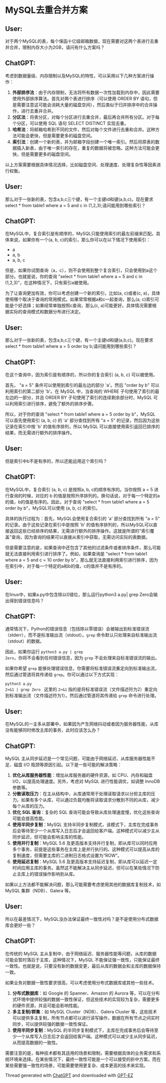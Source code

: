 # MySQL去重合并方案

## User:

对于两个MySQL的表，每个保函十亿级邮箱数据，现在需要对这两个表进行去重并合并，限制内存大小为2GB，请问有什么方案吗？


## ChatGPT:

考虑到数据量级、内存限制以及MySQL的特性，可以采用以下几种方案进行操作：
<ol><li>
<strong>外部排序法</strong>：由于内存限制，无法将所有数据一次性加载到内存中，因此需要使用外部排序算法。首先对两个表进行排序（可以使用 ORDER BY 语句，但是需要注意这可能会消耗大量的磁盘空间），然后类似于归并排序中的合并操作，进行去重并合并。
</li><li>
<strong>分区法</strong>：将表分区，对每个分区进行去重合并，最后再合并所有分区。对于每个分区，可以使用 SQL 语句 SELECT DISTINCT 实现去重。
</li><li>
<strong>哈希法</strong>：将邮箱哈希到不同的文件，然后对每个文件进行去重和合并。这种方法可能会更快，但是需要更多的磁盘空间。
</li><li>
<strong>索引法</strong>：创建一个新的表，并为邮箱字段创建一个唯一索引。然后将原表的数据插入新表，由于唯一索引的存在，重复的数据将被忽略。这种方法可能会更快，但是需要更多的磁盘空间。
</li></ol>
以上方案需要根据具体情况选择，比如磁盘空间、处理速度、处理复杂性等因素进行权衡。

## User:

那么对于一张新的表，包含a,b,c三个键，有一个主键id和键(a,b,c)。现在要求select * from table1 where a = 5 and c in (1,2,3);请问能用到哪些索引？


## ChatGPT:

在MySQL中，复合索引是有顺序的，MySQL只能使用索引的最左前缀来匹配。具体来说，如果你有一个(a, b, c)的索引，那么你可以在以下情况下使用索引：
<ul><li>a</li><li>a, b</li><li>a, b, c</li></ul>
但是，如果你试图查询（a，c），则不会使用到整个复合索引，只会使用到a这个部分。也就是说，你的查询 "select * from table1 where a = 5 and c in (1,2,3)"，在这种情况下，只有索引a被使用。

为了让查询更加有效，你可以考虑创建一个新的索引，比如(a, c)或者(c, a)，具体使用哪个取决于查询的常用模式。如果常常根据a和c一起查询，那么(a, c)索引可能是个好选择；如果经常单独按照c查询，那么(c, a)可能更好。具体情况需要根据实际的查询模式和数据分布进行决定。

## User:

那么对于一张新的表，包含a,b,c三个键，有一个主键id和键(a,b,c)。现在要求select * from table1 where a = 5 order by b;请问能用到哪些索引？


## ChatGPT:

在这个查询中，因为索引是有顺序的，所以你的复合索引 (a, b, c) 可以被使用。

首先， "a = 5" 条件可以使用到索引的最左边的部分 'a'。然后 "order by b" 可以利用索引的第二部分 'b'。在 MySQL 中，当查询的 WHERE 子句使用了索引的最左边的一部分，并且 ORDER BY 子句使用了索引的连续剩余部分时，MySQL 可以利用索引进行排序，避免了额外的排序步骤。

所以，对于你的查询 "select * from table1 where a = 5 order by b"，MySQL 可以首先使用索引 (a, b, c) 的 'a' 部分查找到所有 "a = 5" 的记录，然后因为这些记录在索引中按 'b' 的值有序排列，所以 MySQL 可以直接使用索引返回已排序的结果，而无需进行额外的排序操作。

## User:

但是索引中b不是有序的，所以还能运用这个索引吗？


## ChatGPT:

在MySQL中，复合索引 (a, b, c) 是按照a, b, c的顺序有序的。当你按照 a = 5 进行查询的时候，对应的 b 的值是按照升序排列的。换句话说，对于每一个特定的a的值，b的值是有序的。因此，对于查询 "select * from table1 where a = 5 order by b"，MySQL可以使用 (a, b, c) 的索引。

具体的执行过程为：首先，MySQL会使用复合索引的 'a' 部分查找到所有 "a = 5" 的记录。由于这些记录在索引中是按照 'b' 的值有序排列的，所以MySQL可以直接返回这些已经排序的结果，无需进行额外的排序操作。这就是所谓的"索引覆盖"查询，因为查询的结果可以直接从索引中获取，无需访问实际的表数据。

但是需要注意的是，如果查询中还包含了其他的过滤条件或者排序条件，那么可能就无法直接利用索引进行排序了。例如，如果查询是 "select * from table1 where a = 5 and c = 10 order by b"，那么就无法直接利用索引进行排序，因为在索引中，对于每一个特定的a和b的值，c的值并不是有序的。

## User:

在linux中，如果a.py中包含除以0错位，那么运行python3 a.py| grep Zero会输出得到错误信息吗？


## ChatGPT:

通常情况下，Python的错误信息（包括除以零错误）会被输出到标准错误流（stderr），而不是标准输出流（stdout）。<code>grep</code> 命令默认只处理来自标准输出流（stdout）的数据。

因此，如果你运行 <code>python3 a.py | grep Zero</code>，你将不会看到任何错误信息，因为 <code>grep</code> 不会处理来自标准错误流的输出。

如果你希望 <code>grep</code> 能够处理错误信息，你需要将标准错误流重定向到标准输出流，然后通过管道将其传递给 <code>grep</code>。你可以通过以下方式实现：


<code class="!whitespace-pre hljs language-bash">python3 a.py 2&gt;&amp;1 | grep Zero
</code>
这里的 <code>2&gt;&amp;1</code> 指的是将标准错误流（文件描述符为2）重定向到标准输出流（文件描述符为1）。然后通过管道将其传递给 <code>grep</code> 命令进行处理。

## User:

在MySQL的一主多从部署中，如果因为产生网络抖动或者因为服务器性能，从库没有能够同时修改主库的事务，此时应该怎么办？


## ChatGPT:

MySQL 主从同步延迟是一个常见问题，可能由于网络延迟、从库服务器性能不足、磁盘 I/O 瓶颈等原因引起。以下是一些可能的解决策略：
<ol><li>
<strong>优化从库服务器性能</strong>：增加从库服务器的硬件资源，如 CPU、内存和磁盘 I/O，以提高处理速度。另外，考虑对 MySQL 进行性能调优，如调整 InnoDB 参数等。
</li><li>
<strong>分散读取压力</strong>：在主从结构中，从库通常用于处理读取请求以分担主库的压力。如果有多个从库，可以通过负载均衡将读取请求分散到不同的从库，减少每个从库的压力。
</li><li>
<strong>优化 SQL 查询</strong>：复杂的 SQL 查询可能会导致从库处理速度慢，优化这些查询可能会提高性能。
</li><li>
<strong>使用半同步复制</strong>：MySQL 支持半同步复制模式，该模式下，主库在完成事务后会等待至少一个从库写入日志后才会返回给客户端。这种模式可以减少主从同步延迟，但可能会影响主库的性能。
</li><li>
<strong>使用并行复制</strong>：MySQL 5.6 及更高版本支持并行复制，即从库可以同时应用多个事务，前提是这些事务在主库上是并行执行的。这种模式可以提高从库的复制速度，但需要主库的二进制日志格式设置为“ROW”。
</li><li>
<strong>使用延迟复制</strong>：MySQL 5.6 及更高版本支持延迟复制，即从库可以延迟一定时间应用主库的事务。虽然这不能解决主从同步延迟，但可以在某些情况下防止主库上的错误操作影响到从库。
</li></ol>
如果以上方法都不能解决问题，那么可能需要考虑使用其他的数据库复制技术，如 MySQL 集群（NDB）、Galera 等。

## User:

所以在最差情况下，MySQL没办法保证最终一致性对吗？是不是使用分布式数据库会更好一些？


## ChatGPT:

在传统的 MySQL 主从复制中，由于网络延迟、服务器性能等问题，从库的数据可能会暂时落后于主库，这种情况下，MySQL 不能保证强一致性，只能保证最终一致性。也就是说，只要没有新的数据变更，最后从库的数据会和主库的数据保持一致。

如果业务对数据一致性要求很高，可以考虑使用分布式数据库或其他一些技术。
<ol><li>
<strong>分布式数据库</strong>：如 Google 的 Spanner、Amazon 的 Aurora 等，可以在分布式环境中提供较强的数据一致性保证，但这些技术的实现较为复杂，需要更多的硬件资源，并且可能会影响性能。
</li><li>
<strong>多主复制/群集</strong>：如 MySQL Cluster（NDB）、Galera Cluster 等，这些技术可以提供多主复制，所有节点都可以进行读写操作，数据在所有节点之间实时同步，可以提供较强的数据一致性保证。
</li><li>
<strong>使用半同步复制</strong>：MySQL 的半同步复制模式下，主库在完成事务后会等待至少一个从库写入日志后才会返回给客户端。这种模式可以减少主从同步延迟，从而提高数据的一致性。
</li></ol>
需要注意的是，每种技术都有其适用的场景和限制，需要根据具体的业务需求和系统环境来选择。在某些情况下，最终一致性可能是一个可以接受的折中方案。而在某些需要强一致性的场景，可能需要使用更复杂、成本更高的技术来实现。

Thread generated with <a href="https://chat.openai.com">ChatGPT</a> and downloaded with <a href="https://gptez.xyz">GPT-EZ</a>